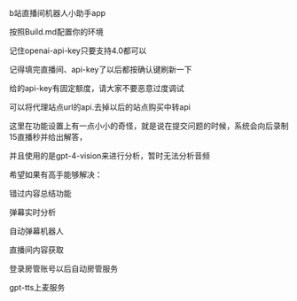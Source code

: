 b站直播间机器人小助手app

按照Build.md配置你的环境

记住openai-api-key只要支持4.0都可以

记得填完直播间、api-key了以后都按确认键刷新一下

给的api-key有固定额度，请大家不要恶意过度调试


可以将代理站点url的api.去掉以后的站点购买中转api

这里在功能设置上有一点小小的奇怪，就是说在提交问题的时候，系统会向后录制15直播秒并给出解答，

并且使用的是gpt-4-vision来进行分析，暂时无法分析音频

希望如果有高手能够解决：

错过内容总结功能

弹幕实时分析

自动弹幕机器人

直播间内容获取

登录房管账号以后自动房管服务

gpt-tts上麦服务




